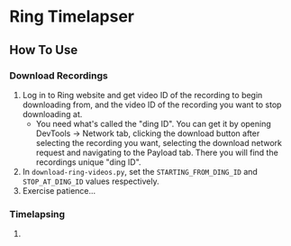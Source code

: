 # Ring Timelapser

## How To Use

### Download Recordings

1. Log in to Ring website and get video ID of the recording to begin downloading from, and the video ID of the recording you want to stop downloading at.
    - You need what's called the "ding ID". You can get it by opening DevTools -> Network tab, clicking the download button after selecting the recording you want, selecting the download network request and navigating to the Payload tab. There you will find the recordings unique "ding ID".
2. In `download-ring-videos.py`, set the `STARTING_FROM_DING_ID` and `STOP_AT_DING_ID` values respectively.
3. Exercise patience...

### Timelapsing

1.

